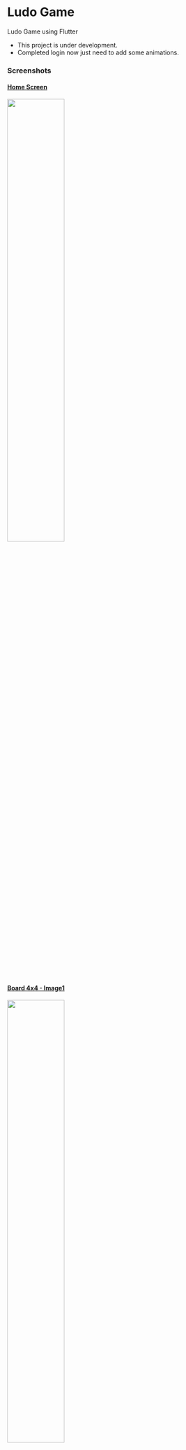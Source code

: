 # Ludo Game

Ludo Game using Flutter
- This project is under development.
- Completed login now just need to add some animations.


### Screenshots

#### <u>Home Screen</u>
<img width="51%" src="https://i.stack.imgur.com/TDov0.png">

#
#### <u>Board 4x4 - Image1</u>
<img width="51%" src="https://i.stack.imgur.com/aFh0W.jpg">

#
#### <u>Board 4x4 - Image2</u>
<img width="51%" src="https://i.stack.imgur.com/sSE5e.jpg">

### TODO

- Add more features
